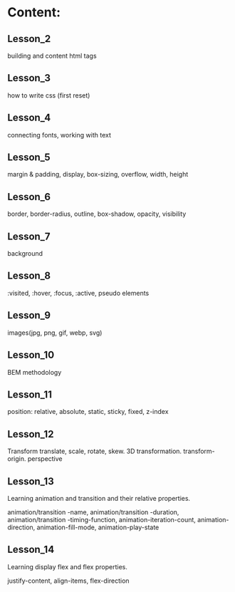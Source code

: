 # Content:

## Lesson_2
building and content html tags

## Lesson_3
how to write css (first reset)

## Lesson_4
connecting fonts, working with text

## Lesson_5
margin & padding, display, box-sizing, overflow,
width, height

## Lesson_6
border, border-radius, outline, box-shadow, opacity,
visibility

## Lesson_7
background

## Lesson_8
:visited, :hover, :focus, :active, pseudo elements

## Lesson_9
images(jpg, png, gif, webp, svg)

## Lesson_10
BEM methodology

## Lesson_11
position: relative, absolute, static, sticky, fixed, z-index

## Lesson_12
Transform translate, scale, rotate, skew. 3D transformation. transform-origin. perspective

## Lesson_13
Learning animation and transition and their relative properties.

animation/transition -name, animation/transition -duration, animation/transition -timing-function, animation-iteration-count, animation-direction, animation-fill-mode, animation-play-state

## Lesson_14
Learning display flex and flex properties.

justify-content, align-items, flex-direction